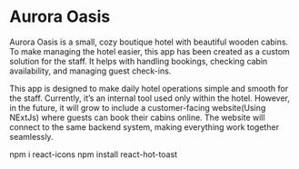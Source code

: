 # Aurora Oasis
 Aurora Oasis is a small, cozy boutique hotel with beautiful wooden cabins. To make managing the hotel easier, this app has been created as a custom solution for the staff. It helps with handling bookings, checking cabin availability, and managing guest check-ins.

This app is designed to make daily hotel operations simple and smooth for the staff. Currently, it’s an internal tool used only within the hotel. However, in the future, it will grow to include a customer-facing website(Using NExtJs) where guests can book their cabins online. The website will connect to the same backend system, making everything work together seamlessly.


npm i react-icons
npm install react-hot-toast